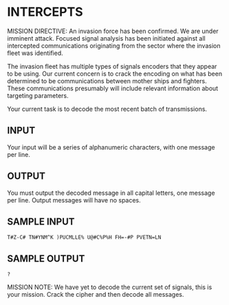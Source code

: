 <!-- RATING: MEDIUM -->
<!-- NAME:  INTERCEPTS -->
<!-- GENERATOR: generate.pl -->
# INTERCEPTS

MISSION DIRECTIVE: An invasion force has been confirmed. We are under imminent attack. Focused signal analysis has been initiated against all intercepted communications originating from the sector where the invasion fleet was identified.

The invasion fleet has multiple types of signals encoders that they appear to be using. Our current concern is to crack the encoding on what has been determined to be communications between mother ships and fighters. These communications presumably will include relevant information about targeting parameters.

Your current task is to decode the most recent batch of transmissions.

## INPUT
Your input will be a series of alphanumeric characters, with one message per line.

## OUTPUT
You must output the decoded message in all capital letters, one message per line. Output messages will have no spaces.

## SAMPLE INPUT
    T#Z-C# TN#YNM^K )PUCMLLE% U@#C%P%H FH=-#P PVETN=LN

## SAMPLE OUTPUT
    ?

MISSION NOTE: We have yet to decode the current set of signals, this is your mission. Crack the cipher and then decode all messages.
